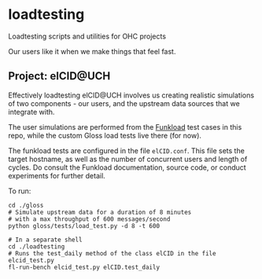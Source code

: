 # loadtesting

Loadtesting scripts and utilities for OHC projects

Our users like it when we make things that feel fast.

## Project: elCID@UCH

Effectively loadtesting elCID@UCH involves us creating realistic simulations of two components - our users, 
and the upstream data sources that we integrate with.

The user simulations are performed from the [Funkload](funkload.nuxeo.org/index.html) test cases in this 
repo, while the custom Gloss load tests live there (for now).

The funkload tests are configured in the file `elCID.conf`. This file sets the target hostname, as well as 
the number of concurrent users and length of cycles. Do consult the Funkload documentation, source code, or
conduct experiments for further detail.

To run: 

    cd ./gloss
    # Simulate upstream data for a duration of 8 minutes 
    # with a max throughput of 600 messages/second
    python gloss/tests/load_test.py -d 8 -t 600 
    
    # In a separate shell
    cd ./loadtesting
    # Runs the test_daily method of the class elCID in the file elcid_test.py
    fl-run-bench elcid_test.py elCID.test_daily
